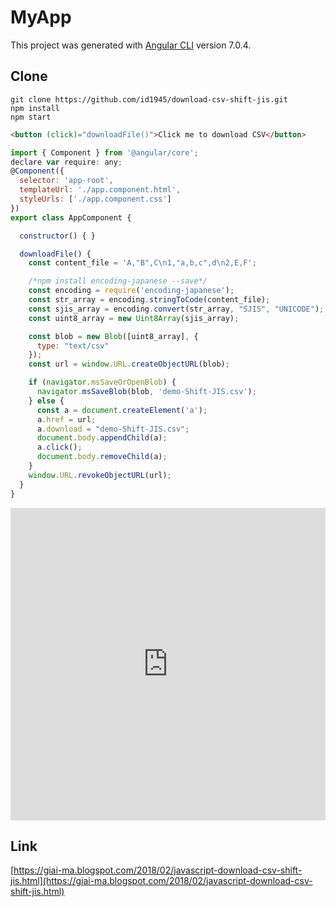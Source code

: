 # MyApp

This project was generated with [Angular CLI](https://github.com/angular/angular-cli) version 7.0.4.

## Clone

````
git clone https://github.com/id1945/download-csv-shift-jis.git
npm install
npm start
````

```html
<button (click)="downloadFile()">Click me to download CSV</button>
```

```javascript
import { Component } from '@angular/core';
declare var require: any;
@Component({
  selector: 'app-root',
  templateUrl: './app.component.html',
  styleUrls: ['./app.component.css']
})
export class AppComponent {

  constructor() { }

  downloadFile() {
    const content_file = 'A,"B",C\n1,"a,b,c",d\n2,E,F';

    /*npm install encoding-japanese --save*/
    const encoding = require('encoding-japanese');
    const str_array = encoding.stringToCode(content_file);
    const sjis_array = encoding.convert(str_array, "SJIS", "UNICODE");
    const uint8_array = new Uint8Array(sjis_array);

    const blob = new Blob([uint8_array], {
      type: "text/csv"
    });
    const url = window.URL.createObjectURL(blob);

    if (navigator.msSaveOrOpenBlob) {
      navigator.msSaveBlob(blob, 'demo-Shift-JIS.csv');
    } else {
      const a = document.createElement('a');
      a.href = url;
      a.download = "demo-Shift-JIS.csv";
      document.body.appendChild(a);
      a.click();
      document.body.removeChild(a);
    }
    window.URL.revokeObjectURL(url);
  }
}
```
<embed src="https://stackblitz.com/edit/download-csv-shift-jis?embed=1&file=src/app/app.component.ts&view=preview" style="width:100%; height:500px;"/>

## Link
[https://giai-ma.blogspot.com/2018/02/javascript-download-csv-shift-jis.html](https://giai-ma.blogspot.com/2018/02/javascript-download-csv-shift-jis.html)
